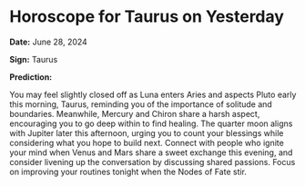 # Horoscope for Taurus on Yesterday

**Date:** June 28, 2024

**Sign:** Taurus

**Prediction:**

You may feel slightly closed off as Luna enters Aries and aspects Pluto early this morning, Taurus, reminding you of the importance of solitude and boundaries. Meanwhile, Mercury and Chiron share a harsh aspect, encouraging you to go deep within to find healing. The quarter moon aligns with Jupiter later this afternoon, urging you to count your blessings while considering what you hope to build next. Connect with people who ignite your mind when Venus and Mars share a sweet exchange this evening, and consider livening up the conversation by discussing shared passions. Focus on improving your routines tonight when the Nodes of Fate stir.
